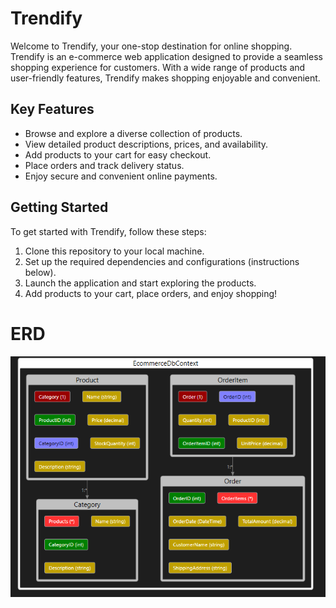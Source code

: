 # Trendify

Welcome to Trendify, your one-stop destination for online shopping. Trendify is an e-commerce web application designed to provide a seamless shopping experience for customers. With a wide range of products and user-friendly features, Trendify makes shopping enjoyable and convenient.

## Key Features

- Browse and explore a diverse collection of products.
- View detailed product descriptions, prices, and availability.
- Add products to your cart for easy checkout.
- Place orders and track delivery status.
- Enjoy secure and convenient online payments.

## Getting Started

To get started with Trendify, follow these steps:

1. Clone this repository to your local machine.
2. Set up the required dependencies and configurations (instructions below).
3. Launch the application and start exploring the products.
4. Add products to your cart, place orders, and enjoy shopping!

# ERD
![](https://github.com/E-commerce-Trendify/Trendify/blob/Sub-branch/ERD-Trendify.png)
